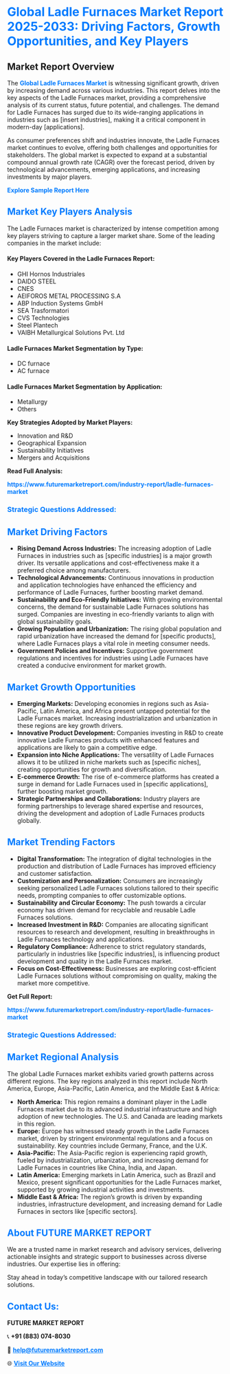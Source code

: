 <h1 style="color: #007BFF;">Global Ladle Furnaces Market Report 2025-2033: Driving Factors, Growth Opportunities, and Key Players</h1>

<section id="overview">
<h2>Market Report Overview</h2>
<p>The <a href="https://www.futuremarketreport.com/industry-report/ladle-furnaces-market" style="color: #007BFF; text-decoration: none;"><strong>Global Ladle Furnaces Market</strong></a> is witnessing significant growth, driven by increasing demand across various industries. This report delves into the key aspects of the Ladle Furnaces market, providing a comprehensive analysis of its current status, future potential, and challenges. The demand for Ladle Furnaces has surged due to its wide-ranging applications in industries such as [insert industries], making it a critical component in modern-day [applications].</p>
<p>As consumer preferences shift and industries innovate, the Ladle Furnaces market continues to evolve, offering both challenges and opportunities for stakeholders. The global market is expected to expand at a substantial compound annual growth rate (CAGR) over the forecast period, driven by technological advancements, emerging applications, and increasing investments by major players.</p>
</section>

<section id="overview">
<p><a href="https://www.futuremarketreport.com/request-sample/reportId=55973" style="color: #007BFF; text-decoration: none;"><strong>Explore Sample Report Here</strong></a></p>
</section>

<section id="key-players">
<h2 style="color: #007BFF;">Market Key Players Analysis</h2>
<p>The Ladle Furnaces market is characterized by intense competition among key players striving to capture a larger market share. Some of the leading companies in the market include:</p>
<h4>Key Players Covered in the Ladle Furnaces Report:</h4>
<ul><li>GHI Hornos Industriales</li><li>DAIDO STEEL</li><li>CNES</li><li>AEIFOROS METAL PROCESSING S.A</li><li>ABP Induction Systems GmbH</li><li>SEA Trasformatori</li><li>CVS Technologies</li><li>Steel Plantech</li><li>VAIBH Metallurgical Solutions Pvt. Ltd</li></ul>
<h4>Ladle Furnaces Market Segmentation by Type:</h4>
<ul><li>DC furnace</li><li>AC furnace</li></ul>

<h4>Ladle Furnaces Market Segmentation by Application:</h4>
<ul><li>Metallurgy</li><li>Others</li></ul>
<p><strong>Key Strategies Adopted by Market Players:</strong></p>
<ul>
<li>Innovation and R&D</li>
<li>Geographical Expansion</li>
<li>Sustainability Initiatives</li>
<li>Mergers and Acquisitions</li>
</ul>
</section>

<section>
<p><strong>Read Full Analysis: </strong></p><a href="https://www.futuremarketreport.com/industry-report/ladle-furnaces-market" style="color: #007BFF; text-decoration: none;"><strong>https://www.futuremarketreport.com/industry-report/ladle-furnaces-market</strong></a>
<h3 style="color: #007BFF;">Strategic Questions Addressed:</h3>
</section>

<section id="driving-factors">
<h2 style="color: #007BFF;">Market Driving Factors</h2>
<ul>
<li><strong>Rising Demand Across Industries:</strong> The increasing adoption of Ladle Furnaces in industries such as [specific industries] is a major growth driver. Its versatile applications and cost-effectiveness make it a preferred choice among manufacturers.</li>
<li><strong>Technological Advancements:</strong> Continuous innovations in production and application technologies have enhanced the efficiency and performance of Ladle Furnaces, further boosting market demand.</li>
<li><strong>Sustainability and Eco-Friendly Initiatives:</strong> With growing environmental concerns, the demand for sustainable Ladle Furnaces solutions has surged. Companies are investing in eco-friendly variants to align with global sustainability goals.</li>
<li><strong>Growing Population and Urbanization:</strong> The rising global population and rapid urbanization have increased the demand for [specific products], where Ladle Furnaces plays a vital role in meeting consumer needs.</li>
<li><strong>Government Policies and Incentives:</strong> Supportive government regulations and incentives for industries using Ladle Furnaces have created a conducive environment for market growth.</li>
</ul>
</section>

<section id="growth-opportunities">
<h2 style="color: #007BFF;">Market Growth Opportunities</h2>
<ul>
<li><strong>Emerging Markets:</strong> Developing economies in regions such as Asia-Pacific, Latin America, and Africa present untapped potential for the Ladle Furnaces market. Increasing industrialization and urbanization in these regions are key growth drivers.</li>
<li><strong>Innovative Product Development:</strong> Companies investing in R&D to create innovative Ladle Furnaces products with enhanced features and applications are likely to gain a competitive edge.</li>
<li><strong>Expansion into Niche Applications:</strong> The versatility of Ladle Furnaces allows it to be utilized in niche markets such as [specific niches], creating opportunities for growth and diversification.</li>
<li><strong>E-commerce Growth:</strong> The rise of e-commerce platforms has created a surge in demand for Ladle Furnaces used in [specific applications], further boosting market growth.</li>
<li><strong>Strategic Partnerships and Collaborations:</strong> Industry players are forming partnerships to leverage shared expertise and resources, driving the development and adoption of Ladle Furnaces products globally.</li>
</ul>
</section>

<section id="trending-factors">
<h2 style="color: #007BFF;">Market Trending Factors</h2>
<ul>
<li><strong>Digital Transformation:</strong> The integration of digital technologies in the production and distribution of Ladle Furnaces has improved efficiency and customer satisfaction.</li>
<li><strong>Customization and Personalization:</strong> Consumers are increasingly seeking personalized Ladle Furnaces solutions tailored to their specific needs, prompting companies to offer customizable options.</li>
<li><strong>Sustainability and Circular Economy:</strong> The push towards a circular economy has driven demand for recyclable and reusable Ladle Furnaces solutions.</li>
<li><strong>Increased Investment in R&D:</strong> Companies are allocating significant resources to research and development, resulting in breakthroughs in Ladle Furnaces technology and applications.</li>
<li><strong>Regulatory Compliance:</strong> Adherence to strict regulatory standards, particularly in industries like [specific industries], is influencing product development and quality in the Ladle Furnaces market.</li>
<li><strong>Focus on Cost-Effectiveness:</strong> Businesses are exploring cost-efficient Ladle Furnaces solutions without compromising on quality, making the market more competitive.</li>
</ul>
</section>

<section>
<p><strong>Get Full Report: </strong></p><a href="https://www.futuremarketreport.com/industry-report/ladle-furnaces-market" style="color: #007BFF; text-decoration: none;"><strong>https://www.futuremarketreport.com/industry-report/ladle-furnaces-market</strong></a>
<h3 style="color: #007BFF;">Strategic Questions Addressed:</h3>
</section>


<section id="regional-analysis">
<h2 style="color: #007BFF;">Market Regional Analysis</h2>
<p>The global Ladle Furnaces market exhibits varied growth patterns across different regions. The key regions analyzed in this report include North America, Europe, Asia-Pacific, Latin America, and the Middle East & Africa:</p>
<ul>
<li><strong>North America:</strong> This region remains a dominant player in the Ladle Furnaces market due to its advanced industrial infrastructure and high adoption of new technologies. The U.S. and Canada are leading markets in this region.</li>
<li><strong>Europe:</strong> Europe has witnessed steady growth in the Ladle Furnaces market, driven by stringent environmental regulations and a focus on sustainability. Key countries include Germany, France, and the U.K.</li>
<li><strong>Asia-Pacific:</strong> The Asia-Pacific region is experiencing rapid growth, fueled by industrialization, urbanization, and increasing demand for Ladle Furnaces in countries like China, India, and Japan.</li>
<li><strong>Latin America:</strong> Emerging markets in Latin America, such as Brazil and Mexico, present significant opportunities for the Ladle Furnaces market, supported by growing industrial activities and investments.</li>
<li><strong>Middle East & Africa:</strong> The region’s growth is driven by expanding industries, infrastructure development, and increasing demand for Ladle Furnaces in sectors like [specific sectors].</li>
</ul>
</section>

<footer>
<h2 style="color: #007BFF;">About FUTURE MARKET REPORT</h2>
<p>We are a trusted name in market research and advisory services, delivering actionable insights and strategic support to businesses across diverse industries. Our expertise lies in offering:</p>

<p>Stay ahead in today’s competitive landscape with our tailored research solutions.</p>

<h2 style="color: #007BFF;">Contact Us:</h2>
<p><strong>FUTURE MARKET REPORT</strong></p>
<p>📞 <strong>+91 (883) 074-8030</strong></p>
<p>📧 <strong><a href="mailto:help@futuremarketreport.com" style="color: #007BFF;">help@futuremarketreport.com</a></strong></p>
<p>🌐 <strong><a href="https://www.futuremarketreport.com/" style="color: #007BFF;">Visit Our Website</a></strong></p>
</footer>